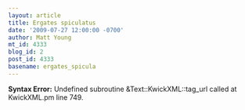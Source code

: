 ```yaml
---
layout: article
title: Ergates spiculatus
date: '2009-07-27 12:00:00 -0700'
author: Matt Young
mt_id: 4333
blog_id: 2
post_id: 4333
basename: ergates_spicula
---
```

<p><strong>Syntax Error:</strong> Undefined subroutine &Text::KwickXML::tag_url called at KwickXML.pm line 749.
</p>
